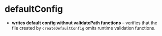 # defaultConfig

- **writes default config without validatePath functions** – verifies that the file created by `createDefaultConfig` omits runtime validation functions.
